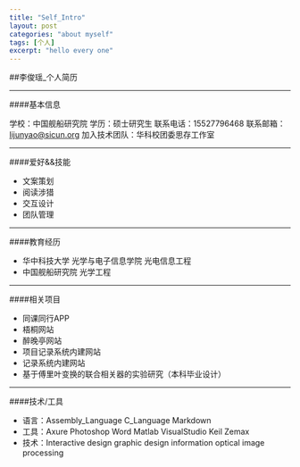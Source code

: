 ```yaml
---
title: "Self_Intro"
layout: post
categories: "about myself"
tags: [个人]
excerpt: "hello every one"
---
```





##李俊瑶_个人简历

---
####基本信息

学校：中国舰船研究院
学历：硕士研究生
联系电话：15527796468
联系邮箱：lijunyao@sicun.org
加入技术团队：华科校团委思存工作室

---

####爱好&&技能
 - 文案策划
 - 阅读涉猎
 - 交互设计
 - 团队管理

---
####教育经历
 - 华中科技大学 光学与电子信息学院 光电信息工程
 - 中国舰船研究院 光学工程

---

####相关项目
 - 同课同行APP
 - 梧桐网站
 - 醉晚亭网站
 - 项目记录系统内建网站
 - 记录系统内建网站
 - 基于傅里叶变换的联合相关器的实验研究（本科毕业设计）

---

####技术/工具
 - 语言：Assembly_Language C_Language Markdown
 - 工具：Axure Photoshop Word Matlab VisualStudio Keil Zemax
 - 技术：Interactive design graphic design information optical image processing


